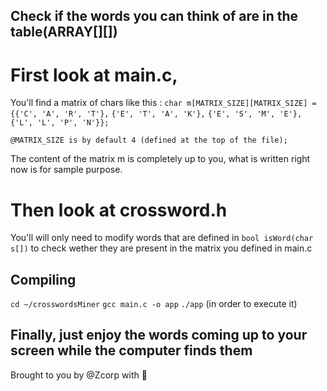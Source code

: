 ## Check if the words you can think of are in the table(ARRAY[][]) 

# First look at main.c,
You'll find a matrix of chars like this :
```char m[MATRIX_SIZE][MATRIX_SIZE] = {{'C', 'A', 'R', 'T'},```
                                         ```{'E', 'T', 'A', 'K'},```
                                         ```{'E', 'S', 'M', 'E'},```
                                         ```{'L', 'L', 'P', 'N'}};```

```@MATRIX_SIZE is by default 4 (defined at the top of the file);```

The content of the matrix m is completely up to you, what is written right now is for sample purpose.

# Then look at crossword.h

You'll will only need to modify words that are defined in ```bool isWord(char s[])``` to check wether they are present in the matrix you defined in main.c

## Compiling
```cd ~/crosswordsMiner```
```gcc main.c -o app```
```./app``` (in order to execute it)

## Finally, just enjoy the words coming up to your screen while the computer finds them 

Brought to you by @Zcorp with 🖤
